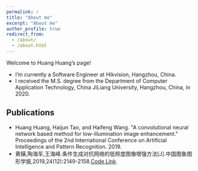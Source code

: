 ```yaml
---
permalink: /
title: "About me"
excerpt: "About me"
author_profile: true
redirect_from: 
  - /about/
  - /about.html
---
```

Welcome to Huang Huang’s page!
- I’m currently a Software Engineer at Hikvision, Hangzhou, China.	 
- I received the M.S. degree from the Department of Computer Application Technology, China JiLiang University, Hangzhou, China, in 2020. 


Publications
------
- Huang Huang, Haijun Tao, and Haifeng Wang. "A convolutional neural network based method for low-illumination image enhancement." Proceedings of the 2nd International Conference on Artificial Intelligence and Pattern Recognition. 2019.
- 黄鐄,陶海军,王海峰.条件生成对抗网络的低照度图像增强方法[J].中国图象图形学报,2019,24(12):2149-2158.[Code Link](https://github.com/hhelicopter/ImageEnhancement).
